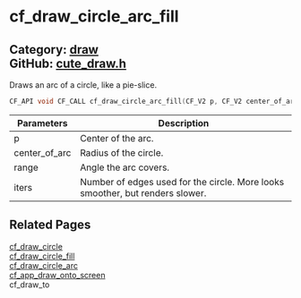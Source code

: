 [](../header.md ':include')

# cf_draw_circle_arc_fill

Category: [draw](/api_reference?id=draw)  
GitHub: [cute_draw.h](https://github.com/RandyGaul/cute_framework/blob/master/include/cute_draw.h)  
---

Draws an arc of a circle, like a pie-slice.

```cpp
CF_API void CF_CALL cf_draw_circle_arc_fill(CF_V2 p, CF_V2 center_of_arc, float range, int iters);
```

Parameters | Description
--- | ---
p | Center of the arc.
center_of_arc | Radius of the circle.
range | Angle the arc covers.
iters | Number of edges used for the circle. More looks smoother, but renders slower.

## Related Pages

[cf_draw_circle](/draw/cf_draw_circle.md)  
[cf_draw_circle_fill](/draw/cf_draw_circle_fill.md)  
[cf_draw_circle_arc](/draw/cf_draw_circle_arc.md)  
[cf_app_draw_onto_screen](/app/cf_app_draw_onto_screen.md)  
cf_draw_to  
